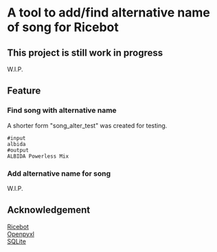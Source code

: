 # A tool to add/find alternative name of song for Ricebot
## This project is still work in progress
W.I.P.
## Feature
### Find song with alternative name
A shorter form "song_alter_test" was created for testing.  
```
#input
albida
#output
ALBIDA Powerless Mix
```
### Add alternative name for song
W.I.P.
## Acknowledgement
[Ricebot](https://github.com/FreezeRasis/Ricebot-Nonebot)  
[Openpyxl](https://openpyxl.readthedocs.io/en/stable/)  
[SQLite](https://sqlite.org/)  